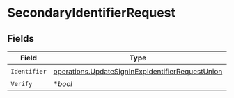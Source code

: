 # SecondaryIdentifierRequest


## Fields

| Field                                                                                                                | Type                                                                                                                 | Required                                                                                                             | Description                                                                                                          |
| -------------------------------------------------------------------------------------------------------------------- | -------------------------------------------------------------------------------------------------------------------- | -------------------------------------------------------------------------------------------------------------------- | -------------------------------------------------------------------------------------------------------------------- |
| `Identifier`                                                                                                         | [operations.UpdateSignInExpIdentifierRequestUnion](../../models/operations/updatesigninexpidentifierrequestunion.md) | :heavy_check_mark:                                                                                                   | N/A                                                                                                                  |
| `Verify`                                                                                                             | **bool*                                                                                                              | :heavy_minus_sign:                                                                                                   | N/A                                                                                                                  |